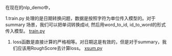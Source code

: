 在现在的nlp_demo中，

1.train.py 处理的是日期转换问题，数据是按照字符为单位传入模型的。对于summary 场景，我们可以把单词转换成id, 然后用word_to_id, id_to_word的形式传入模型。
[train.py](https://github.com/xinguohenan/nlp_demo/blob/main/ch08/train.py)
1. loss函数是直接计算的严格相等。对日期这是有效的，但是对于summary，我们应该用RoughScore去计算loss。
[xsum.py](https://github.com/xinguohenan/nlp_demo/blob/main/dataset/xsum.py)
